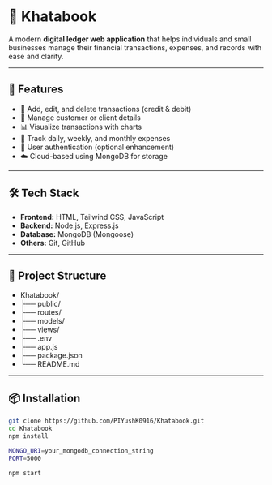 # 💼 Khatabook

A modern **digital ledger web application** that helps individuals and small businesses manage their financial transactions, expenses, and records with ease and clarity.

---

## 🚀 Features

- 📒 Add, edit, and delete transactions (credit & debit)
- 👥 Manage customer or client details
- 📊 Visualize transactions with charts
- 📅 Track daily, weekly, and monthly expenses
- 🔐 User authentication (optional enhancement)
- ☁️ Cloud-based using MongoDB for storage

---

## 🛠 Tech Stack

- **Frontend:** HTML, Tailwind CSS, JavaScript
- **Backend:** Node.js, Express.js
- **Database:** MongoDB (Mongoose)
- **Others:** Git, GitHub

---

## 📂 Project Structure

- Khatabook/
- ├── public/
- ├── routes/
- ├── models/
- ├── views/
- ├── .env
- ├── app.js
- ├── package.json
- └── README.md


---

## 📦 Installation

```bash
git clone https://github.com/PIYushK0916/Khatabook.git
cd Khatabook
npm install

MONGO_URI=your_mongodb_connection_string
PORT=5000

npm start
